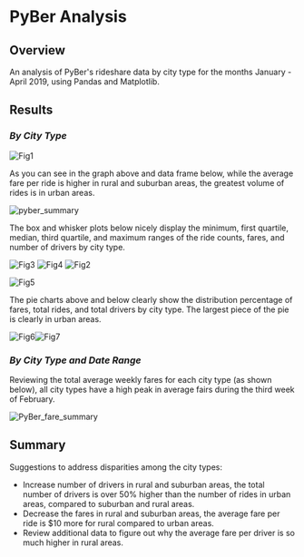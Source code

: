 # PyBer Analysis
## Overview 
An analysis of PyBer's rideshare data by city type for the months January - April 2019, using Pandas and Matplotlib.

## Results
### ***By City Type***
![Fig1](https://user-images.githubusercontent.com/90974647/139588892-91908fac-7418-4d8b-89f8-4e8d9f7674c7.png)

As you can see in the graph above and data frame below, while the average fare per ride is higher in rural and suburban areas, the greatest volume of rides is in urban areas.

![pyber_summary](https://user-images.githubusercontent.com/90974647/139590492-3562b3c1-80bb-48a1-b0f0-532298dda9a1.PNG)

The box and whisker plots below nicely display the minimum, first quartile, median, third quartile, and maximum ranges of the ride counts, fares, and number of drivers by city type.

![Fig3](https://user-images.githubusercontent.com/90974647/139593763-29850f8c-a930-4388-a551-e18238da95fe.png)
![Fig4](https://user-images.githubusercontent.com/90974647/139593764-568de512-b144-4d3a-a806-2443757243d3.png)
![Fig2](https://user-images.githubusercontent.com/90974647/139593765-88c43501-aef4-4c16-8c29-1552ae8a2bac.png)


![Fig5](https://user-images.githubusercontent.com/90974647/139589604-0cfe739b-537f-447d-9287-b68fb1273b09.png)

The pie charts above and below clearly show the distribution percentage of fares, total rides, and total drivers by city type. The largest piece of the pie is clearly in urban areas.

![Fig6](https://user-images.githubusercontent.com/90974647/139589693-e3535ca1-eb36-4e31-a219-bd520be39eb2.png)![Fig7](https://user-images.githubusercontent.com/90974647/139589703-2a1ae5fe-6eb4-41d6-a791-2ae990a8b887.png)

### ***By City Type and Date Range***
Reviewing the total average weekly fares for each city type (as shown below), all city types have a high peak in average fairs during the third week of February.

![PyBer_fare_summary](https://user-images.githubusercontent.com/90974647/139589886-98481b93-6c21-483b-a47b-dad0deab3f49.png)


## Summary
Suggestions to address disparities among the city types:
* Increase number of drivers in rural and suburban areas, the total number of drivers is over 50% higher than the number of rides in urban areas, compared to suburban and rural areas.
* Decrease the fares in rural and suburban areas, the average fare per ride is $10 more for rural compared to urban areas.
* Review additional data to figure out why the average fare per driver is so much higher in rural areas.


